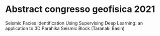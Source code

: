 # Abstract congresso geofisica 2021
Seismic Facies Identification Using Supervising Deep Learning: an application to 3D Parahika Seismic Block (Taranaki Basin)
